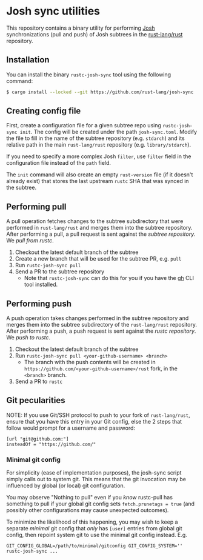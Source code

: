 # Josh sync utilities
This repository contains a binary utility for performing [Josh](https://github.com/josh-project/josh)
synchronizations (pull and push) of Josh subtrees in the [rust-lang/rust](https://github.com/rust-lang/rust) repository.

## Installation
You can install the binary `rustc-josh-sync` tool using the following command:

```bash
$ cargo install --locked --git https://github.com/rust-lang/josh-sync
```

## Creating config file

First, create a configuration file for a given subtree repo using `rustc-josh-sync init`. The config will be created under the path `josh-sync.toml`. Modify the file to fill in the name of the subtree repository (e.g. `stdarch`) and its relative path in the main `rust-lang/rust` repository (e.g. `library/stdarch`).

If you need to specify a more complex Josh `filter`, use `filter` field in the configuration file instead of the `path` field.

The `init` command will also create an empty `rust-version` file (if it doesn't already exist) that stores the last upstream `rustc` SHA that was synced in the subtree.

## Performing pull

A pull operation fetches changes to the subtree subdirectory that were performed in `rust-lang/rust` and merges them into the subtree repository. After performing a pull, a pull request is sent against the *subtree repository*. We *pull from rustc*.

1) Checkout the latest default branch of the subtree
2) Create a new branch that will be used for the subtree PR, e.g. `pull`
3) Run `rustc-josh-sync pull`
4) Send a PR to the subtree repository
    - Note that `rustc-josh-sync` can do this for you if you have the [gh](https://cli.github.com/) CLI tool installed.

## Performing push

A push operation takes changes performed in the subtree repository and merges them into the subtree subdirectory of the `rust-lang/rust` repository. After performing a push, a push request is sent against the *rustc repository*. We *push to rustc*.

1) Checkout the latest default branch of the subtree
2) Run `rustc-josh-sync pull <your-github-username> <branch>`
    - The branch with the push contents will be created in `https://github.com/<your-github-username>/rust` fork, in the `<branch>` branch.
3) Send a PR to `rustc`

## Git pecularities

NOTE: If you use Git/SSH protocol to push to your fork of `rust-lang/rust`,
ensure that you have this entry in your Git config,
else the 2 steps that follow would prompt for a username and password:

```
[url "git@github.com:"]
insteadOf = "https://github.com/"
```

### Minimal git config

For simplicity (ease of implementation purposes), the josh-sync script simply calls out to system git. This means that the git invocation may be influenced by global (or local) git configuration.

You may observe "Nothing to pull" even if you *know* rustc-pull has something to pull if your global git config sets `fetch.prunetags = true` (and possibly other configurations may cause unexpected outcomes).

To minimize the likelihood of this happening, you may wish to keep a separate *minimal* git config that *only* has `[user]` entries from global git config, then repoint system git to use the minimal git config instead. E.g.

```
GIT_CONFIG_GLOBAL=/path/to/minimal/gitconfig GIT_CONFIG_SYSTEM='' rustc-josh-sync ...
```
